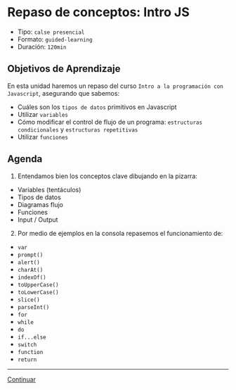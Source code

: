 # Repaso de conceptos: Intro JS
- Tipo: `calse presencial`
- Formato: `guided-learning`
- Duración: `120min`

## Objetivos de Aprendizaje

En esta unidad haremos un repaso del curso `Intro a la programación con Javascript`, asegurando que sabemos:
* Cuáles son los `tipos de datos` primitivos en Javascript
* Utilizar `variables`
* Cómo modificar el control de flujo de un programa: `estructuras condicionales` y `estructuras repetitivas`
* Utilizar `funciones`


## Agenda

1. Entendamos bien los conceptos clave dibujando en la pizarra:
  * Variables (tentáculos)
  * Tipos de datos
  * Diagramas flujo
  * Funciones
  * Input / Output

2. Por medio de ejemplos en la consola repasemos el funcionamiento de:
  * `var`
  * `prompt()`
  * `alert()`
  * `charAt()`
  * `indexOf()`
  * `toUpperCase()`
  * `toLowerCase()`
  * `slice()`
  * `parseInt()`
  * `for`
  * `while`
  * `do`
  * `if...else`
  * `switch`
  * `function`
  * `return`

***

[Continuar](04-arrays.md)
